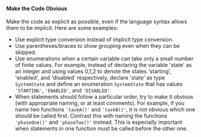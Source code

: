 <link rel="stylesheet" href="{{baseUrl}}/css/textbook.css">

<div class="website-content">

<div id="title">

#### Make the Code Obvious

</div>

<div id="body">

Make the code as explicit as possible, even if the language syntax allows them to be implicit. Here are some examples:

*	Use explicit type conversion instead of implicit type conversion.
*	Use parentheses/braces to show grouping even when they can be skipped.
*	Use enumerations when a certain variable can take only a small number of finite values. For example, instead of declaring the variable 'state' as an integer and using values 0,1,2 to denote the states 'starting', 'enabled', and 'disabled' respectively, declare 'state' as type `SystemState` and define an enumeration `SystemState` that has values `'STARTING'`, `'ENABLED'`, and `'DISABLED'`.
*	When statements should follow a particular order, try to make it obvious (with appropriate naming, or at least comments). For example, if you name two functions `'taskA()'` and `'taskB()'`, it is not obvious which one should be called first.  Contrast this with naming the functions `'phaseOne()'` and `'phaseTwo()'` instead. This is especially important when statements in one function must be called before the other one.

</div>

</div>
